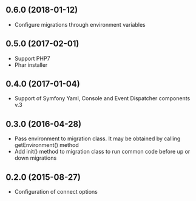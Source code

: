 ## 0.6.0 (2018-01-12)
  * Configure migrations through environment variables

## 0.5.0 (2017-02-01)
  * Support PHP7
  * Phar installer

## 0.4.0 (2017-01-04)
  * Support of Symfony Yaml, Console and Event Dispatcher components v.3

## 0.3.0 (2016-04-28)
  * Pass environment to migration class. It may be obtained by calling getEnvironment() method
  * Add init() method to migration class to run common code before up or down migrations

## 0.2.0 (2015-08-27)
  * Configuration of connect options